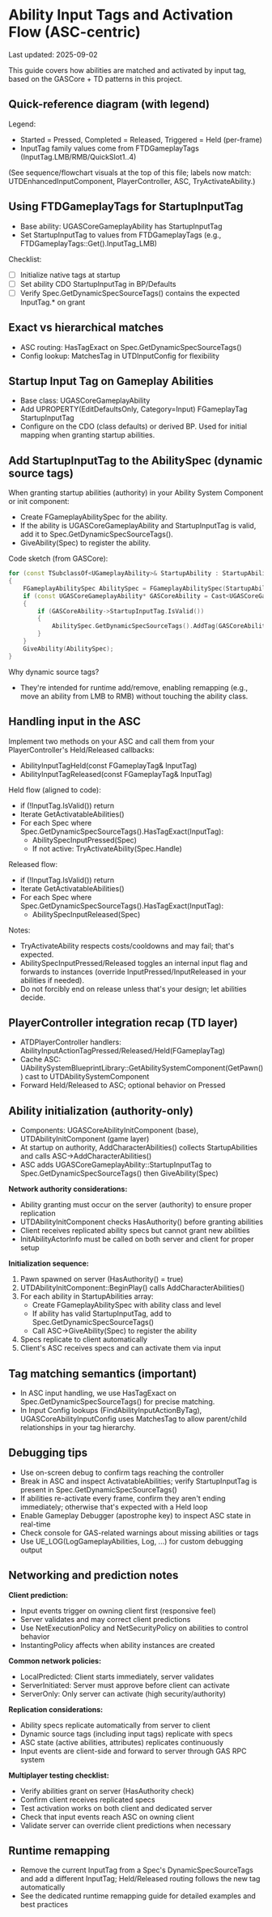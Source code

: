 # Ability Input Tags and Activation Flow (ASC-centric)

Last updated: 2025-09-02

This guide covers how abilities are matched and activated by input tag, based on the GASCore + TD patterns in this project.

## Quick-reference diagram (with legend)

Legend:
- Started = Pressed, Completed = Released, Triggered = Held (per-frame)
- InputTag family values come from FTDGameplayTags (InputTag.LMB/RMB/QuickSlot1..4)

(See sequence/flowchart visuals at the top of this file; labels now match: UTDEnhancedInputComponent, PlayerController, ASC, TryActivateAbility.)

## Using FTDGameplayTags for StartupInputTag

- Base ability: UGASCoreGameplayAbility has StartupInputTag
- Set StartupInputTag to values from FTDGameplayTags (e.g., FTDGameplayTags::Get().InputTag_LMB)

Checklist:
- [ ] Initialize native tags at startup
- [ ] Set ability CDO StartupInputTag in BP/Defaults
- [ ] Verify Spec.GetDynamicSpecSourceTags() contains the expected InputTag.* on grant

## Exact vs hierarchical matches

- ASC routing: HasTagExact on Spec.GetDynamicSpecSourceTags()
- Config lookup: MatchesTag in UTDInputConfig for flexibility

## Startup Input Tag on Gameplay Abilities

- Base class: UGASCoreGameplayAbility
- Add UPROPERTY(EditDefaultsOnly, Category=Input) FGameplayTag StartupInputTag
- Configure on the CDO (class defaults) or derived BP. Used for initial mapping when granting startup abilities.

## Add StartupInputTag to the AbilitySpec (dynamic source tags)

When granting startup abilities (authority) in your Ability System Component or init component:
- Create FGameplayAbilitySpec for the ability.
- If the ability is UGASCoreGameplayAbility and StartupInputTag is valid, add it to Spec.GetDynamicSpecSourceTags().
- GiveAbility(Spec) to register the ability.

Code sketch (from GASCore):

```cpp
for (const TSubclassOf<UGameplayAbility>& StartupAbility : StartupAbilities)
{
    FGameplayAbilitySpec AbilitySpec = FGameplayAbilitySpec(StartupAbility, 1);
    if (const UGASCoreGameplayAbility* GASCoreAbility = Cast<UGASCoreGameplayAbility>(AbilitySpec.Ability))
    {
        if (GASCoreAbility->StartupInputTag.IsValid())
        {
            AbilitySpec.GetDynamicSpecSourceTags().AddTag(GASCoreAbility->StartupInputTag);
        }
    }
    GiveAbility(AbilitySpec);
}
```

Why dynamic source tags?
- They're intended for runtime add/remove, enabling remapping (e.g., move an ability from LMB to RMB) without touching the ability class.

## Handling input in the ASC

Implement two methods on your ASC and call them from your PlayerController's Held/Released callbacks:

- AbilityInputTagHeld(const FGameplayTag& InputTag)
- AbilityInputTagReleased(const FGameplayTag& InputTag)

Held flow (aligned to code):
- if (!InputTag.IsValid()) return
- Iterate GetActivatableAbilities()
- For each Spec where Spec.GetDynamicSpecSourceTags().HasTagExact(InputTag):
  - AbilitySpecInputPressed(Spec)
  - If not active: TryActivateAbility(Spec.Handle)

Released flow:
- if (!InputTag.IsValid()) return
- Iterate GetActivatableAbilities()
- For each Spec where Spec.GetDynamicSpecSourceTags().HasTagExact(InputTag):
  - AbilitySpecInputReleased(Spec)

Notes:
- TryActivateAbility respects costs/cooldowns and may fail; that's expected.
- AbilitySpecInputPressed/Released toggles an internal input flag and forwards to instances (override InputPressed/InputReleased in your abilities if needed).
- Do not forcibly end on release unless that's your design; let abilities decide.

## PlayerController integration recap (TD layer)

- ATDPlayerController handlers: AbilityInputActionTagPressed/Released/Held(FGameplayTag)
- Cache ASC: UAbilitySystemBlueprintLibrary::GetAbilitySystemComponent(GetPawn<APawn>()) cast to UTDAbilitySystemComponent
- Forward Held/Released to ASC; optional behavior on Pressed

## Ability initialization (authority-only)

- Components: UGASCoreAbilityInitComponent (base), UTDAbilityInitComponent (game layer)
- At startup on authority, AddCharacterAbilities() collects StartupAbilities and calls ASC->AddCharacterAbilities()
- ASC adds UGASCoreGameplayAbility::StartupInputTag to Spec.GetDynamicSpecSourceTags() then GiveAbility(Spec)

**Network authority considerations:**
- Ability granting must occur on the server (authority) to ensure proper replication
- UTDAbilityInitComponent checks HasAuthority() before granting abilities
- Client receives replicated ability specs but cannot grant new abilities
- InitAbilityActorInfo must be called on both server and client for proper setup

**Initialization sequence:**
1. Pawn spawned on server (HasAuthority() = true)
2. UTDAbilityInitComponent::BeginPlay() calls AddCharacterAbilities()  
3. For each ability in StartupAbilities array:
   - Create FGameplayAbilitySpec with ability class and level
   - If ability has valid StartupInputTag, add to Spec.GetDynamicSpecSourceTags()
   - Call ASC->GiveAbility(Spec) to register the ability
4. Specs replicate to client automatically
5. Client's ASC receives specs and can activate them via input

## Tag matching semantics (important)

- In ASC input handling, we use HasTagExact on Spec.GetDynamicSpecSourceTags() for precise matching.
- In Input Config lookups (FindAbilityInputActionByTag), UGASCoreAbilityInputConfig uses MatchesTag to allow parent/child relationships in your tag hierarchy.

## Debugging tips
- Use on-screen debug to confirm tags reaching the controller
- Break in ASC and inspect ActivatableAbilities; verify StartupInputTag is present in Spec.GetDynamicSpecSourceTags()
- If abilities re-activate every frame, confirm they aren't ending immediately; otherwise that's expected with a Held loop
- Enable Gameplay Debugger (apostrophe key) to inspect ASC state in real-time
- Check console for GAS-related warnings about missing abilities or tags
- Use UE_LOG(LogGameplayAbilities, Log, ...) for custom debugging output

## Networking and prediction notes

**Client prediction:**
- Input events trigger on owning client first (responsive feel)
- Server validates and may correct client predictions  
- Use NetExecutionPolicy and NetSecurityPolicy on abilities to control behavior
- InstantingPolicy affects when ability instances are created

**Common network policies:**
- LocalPredicted: Client starts immediately, server validates
- ServerInitiated: Server must approve before client can activate
- ServerOnly: Only server can activate (high security/authority)

**Replication considerations:**  
- Ability specs replicate automatically from server to client
- Dynamic source tags (including input tags) replicate with specs
- ASC state (active abilities, attributes) replicates continuously
- Input events are client-side and forward to server through GAS RPC system

**Multiplayer testing checklist:**
- Verify abilities grant on server (HasAuthority check)
- Confirm client receives replicated specs
- Test activation works on both client and dedicated server
- Check that input events reach ASC on owning client
- Validate server can override client predictions when necessary

## Runtime remapping
- Remove the current InputTag from a Spec's DynamicSpecSourceTags and add a different InputTag; Held/Released routing follows the new tag automatically
- See the dedicated runtime remapping guide for detailed examples and best practices